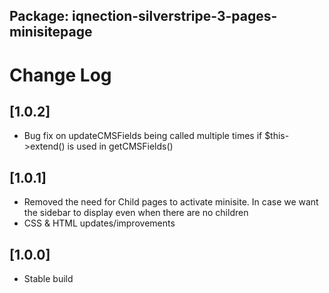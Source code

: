 ## Package: iqnection-silverstripe-3-pages-minisitepage
# Change Log


## [1.0.2]
- Bug fix on updateCMSFields being called multiple times if $this->extend() is used in getCMSFields()

## [1.0.1]
- Removed the need for Child pages to activate minisite. In case we want the sidebar to display even when there are no children
- CSS & HTML updates/improvements

## [1.0.0]
- Stable build